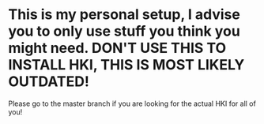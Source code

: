 # This is my personal setup, I advise you to only use stuff you think you might need. DON'T USE THIS TO INSTALL HKI, THIS IS MOST LIKELY OUTDATED!
Please go to the master branch if you are looking for the actual HKI for all of you!

